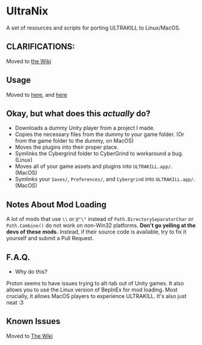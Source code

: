 # UltraNix
A set of resources and scripts for porting ULTRAKILL to Linux/MacOS.

## CLARIFICATIONS:
Moved to [the Wiki](https://github.com/coatlessali/UltraNix/wiki/F.A.Q.)

## Usage
Moved to [here](https://github.com/coatlessali/UltraNix/wiki/Downloading-ULTRAKILL-and-Plugins), and [here](https://github.com/coatlessali/UltraNix/wiki/Running-the-Ultraport-Script)

## Okay, but what does this *actually* do?
* Downloads a dummy Unity player from a project I made.
* Copies the necessary files from the dummy to your game folder. (Or from the game folder to the dummy, on MacOS)
* Moves the plugins into their proper place.
* Symlinks the Cybergrind folder to CyberGrind to workaround a bug. (Linux)
* Moves all of your game assets and plugins into `ULTRAKILL.app/`. (MacOS)
* Symlinks your `Saves/`, `Preferences/`, and `Cybergrind` into `ULTRAKILL.app/`. (MacOS)

## Notes About Mod Loading
A lot of mods that use `\\` or `@"\"` instead of `Path.DirectorySeparatorChar` or `Path.Combine()` do not work on non-Win32 platforms. **Don't go yelling at the devs of these mods.** Instead, if their source code is available, try to fix it yourself and submit a Pull Request.

## F.A.Q.
* Why do this?

Proton seems to have issues trying to alt-tab out of Unity games. It also allows you to use the Linux version of BepInEx for mod loading. Most crucially, it allows MacOS players to experience ULTRAKILL. It's also just neat :3

## Known Issues
Moved to [The Wiki](https://github.com/coatlessali/UltraNix/wiki/Known-Issues)
